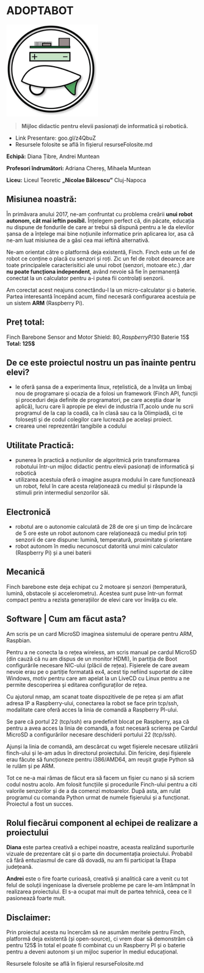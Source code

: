 # ADOPTABOT

<img src="https://github.com/netfree/adoptabot/blob/master/logo.jpg" width="240">

> **Mijloc didactic pentru elevii pasionați de informatică și robotică.**

* Link Presentare: goo.gl/z4QbuZ
* Resursele folosite se află în fișierul resurseFolosite.md 

**Echipă:**
Diana Țibre,
Andrei Muntean

**Profesori îndrumători:**
Adriana Chereș,
Mihaela Muntean

**Liceu:**
Liceul Teoretic **„Nicolae Bălcescu”** Cluj-Napoca

## Misiunea noastră: ##

În primăvara anului 2017, ne-am confruntat cu problema creării **unui robot autonom, cât mai ieftin posibil.** Înțelegem perfect că, din păcate, educația nu dispune de fondurile de care ar trebui să dispună pentru a le da elevilor șansa de a înțelege mai bine noțiunile informatice prin aplicarea lor, asa că ne-am luat misiunea de a găsi cea mai ieftină alternativă.

Ne-am orientat către o platformă deja existentă, Finch. Finch este un fel de robot ce conține o placă cu senzori și roți. Zic un fel de robot deoarece are toate principalele caracterisitici ale unui robot (senzori, motoare etc.) ,dar **nu poate funcționa independent**, având nevoie să fie în permanență conectat la un calculator pentru a-i putea fii controlați senzorii. 

Am corectat acest neajuns conectându-l la un micro-calculator și o baterie. Partea interesantă începând acum, fiind necesară configurarea acestuia pe un sistem **ARM** (Raspberry Pi).

## Preț total: ##
Finch Barebone Sensor and Motor Shield: 80$, Raspberry PI 30$ Baterie 15$ 
**Total: 125$**

## De ce este proiectul nostru un pas înainte pentru elevi? ##
*  le oferă șansa de a experimenta linux, rețelistică, de a învăța un limbaj nou de programare și ocazia de a folosi un framework (Finch API, funcții și proceduri deja definite de programatori, pe care aceștia doar le aplică), lucru care îi apropie pe elevi de industria IT,acolo unde nu scrii programul de la cap la coadă, ca în clasă sau ca la Olimpiadă, ci te folosești și de codul colegilor care lucrează pe același proiect. 
*  crearea unei reprezentări tangibile a codului


## Utilitate Practică: ##
* punerea în practică a noțiunilor de algoritmică prin transformarea robotului într-un mijloc didactic pentru elevii pasionați de informatică și robotică
* utilizarea acestuia oferă o imagine asupra modului în care funcționează un robot, felul în care acesta relaționează cu mediul și răspunde la stimuli prin intermediul senzorilor săi. 

## Electronică
* robotul are o autonomie calculată de 28 de ore și un timp de încărcare de 5 ore
este un robot autonom care relaționează cu mediul prin toți senzorii de care dispune: lumină, temperatură, proximitate și orientare
* robot autonom în mediu necunoscut datorită unui mini calculator (Raspberry Pi) și a unei baterii


## Mecanică

Finch barebone este deja echipat cu 2 motoare și senzori (temperatură, lumină, obstacole și accelerometru).
Acestea sunt puse într-un format compact pentru a rezista generațiilor de elevi care vor învăța cu ele.

## Software | Cum am făcut asta?

Am scris pe un card MicroSD  imaginea sistemului de operare pentru ARM, Raspbian. 


Pentru a ne conecta la o rețea wireless, am scris manual pe cardul MicroSD (din cauză că nu am dispus de un monitor HDMI), în partiția de Boot configurările necesare NIC-ului (plăcii de rețea). 
Fișierele de care aveam nevoie erau pe o partiție formatată ex4, acest tip nefiind suportat de către Windows, motiv pentru care am apelat la un LiveCD cu Linux pentru a ne permite descoperirea și editarea configuraților de rețea.

Cu ajutorul nmap, am scanat toate dispozitivele de pe rețea și am aflat adresa IP a Raspberry-ului, conectarea la robot se face prin tcp/ssh, modalitate care oferă acces la linia de comandă a Raspberry PI-ului. 

Se pare că portul 22 (tcp/ssh) era predefinit blocat pe Raspberry, așa că pentru a avea acces la linia de comandă, a fost necesară scrierea pe Cardul MicroSD a configurărilor necesare deschiderii portului 22 (tcp/ssh). 

Ajunși la linia de comandă, am descărcat cu wget fișierele necesare utilizării finch-ului și le-am adus în directorul proiectului. Din fericire, deși fișierele erau făcute să funcționeze pentru i386/AMD64, am reușit grație Python să le rulăm și pe ARM. 

Tot ce ne-a mai rămas de făcut era să facem un fișier cu nano și să scriem codul nostru acolo. Am folosit funcțiile și procedurile Finch-ului pentru a citi valorile senzorilor și de a da comenzi motoarelor.  După asta, am rulat programul cu comanda Python urmat de numele fișierului și a funcționat. 
Proiectul a fost un succes.

## Rolul fiecărui component al echipei de realizare a proiectului ##
**Diana** este partea creativă a echipei noastre, aceasta realizând suporturile vizuale de prezentare cât și o parte din documentația proiectului. Probabil că fără entuziasmul de care dă dovadă, nu am fii participat la Etapa județeană.

**Andrei** este o fire foarte curioasă, creativă și analitică care a venit cu tot felul de soluții ingenioase la diversele probleme pe care le-am întâmpnat în realizarea proiectului. El s-a ocupat mai mult de partea tehnică, ceea ce îl pasionează foarte mult. 



## Disclaimer: ##

Prin proiectul acesta nu încercăm să ne asumăm meritele pentru Finch, platformă deja existentă (și open-source), ci vrem doar să demonstrăm că pentru 125$ în total el poate fi combinat cu un Raspberry PI și o baterie pentru a deveni autonom și un mijloc superior în mediul educațional.

Resursele folosite se află în fișierul resurseFolosite.md

